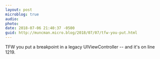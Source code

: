 ```yaml
---
layout: post
microblog: true
audio: 
photo: 
date: 2018-07-06 21:40:37 -0500
guid: http://muncman.micro.blog/2018/07/07/tfw-you-put.html
---
```

TFW you put a breakpoint in a legacy UIViewController -- and it's on line 1219. 
